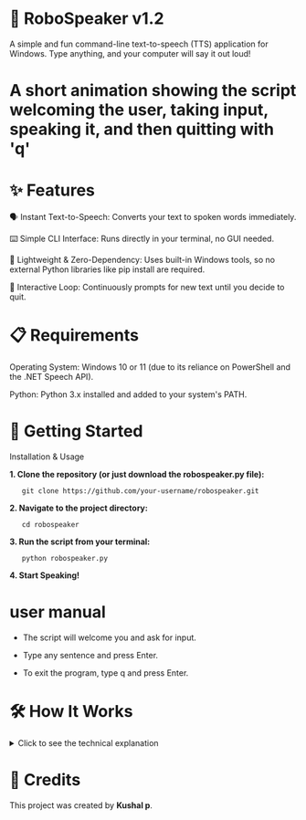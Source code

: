 # 🤖 RoboSpeaker v1.2

A simple and fun command-line text-to-speech (TTS) application for Windows. Type anything, and your computer will say it out loud!

# A short animation showing the script welcoming the user, taking input, speaking it, and then quitting with 'q'

# ✨ Features
🗣️ Instant Text-to-Speech: Converts your text to spoken words immediately. 

⌨️ Simple CLI Interface: Runs directly in your terminal, no GUI needed.

🚀 Lightweight & Zero-Dependency: Uses built-in Windows tools, so no external Python libraries like pip install are required.

👋 Interactive Loop: Continuously prompts for new text until you decide to quit.

# 📋 Requirements
Operating System: Windows 10 or 11 (due to its reliance on PowerShell and the .NET Speech API).

Python: Python 3.x installed and added to your system's PATH.

# 🚀 Getting Started
Installation & Usage

<b>1. Clone the repository (or just download the robospeaker.py file):</b>

       
       git clone https://github.com/your-username/robospeaker.git

<b>2. Navigate to the project directory:</b>

       
       cd robospeaker

<b>3. Run the script from your terminal:</b>

       
       python robospeaker.py

<b>4. Start Speaking!</b>

# user manual
* The script will welcome you and ask for input.

* Type any sentence and press Enter.

* To exit the program, type q and press Enter.

# 🛠️ How It Works
<details>
<summary>Click to see the technical explanation</summary>


This script is a clever Python wrapper that doesn't perform the text-to-speech itself. 
Instead, it dynamically builds and executes a command using Windows PowerShell.


<b>The core command is:</b>

       powershell -Command "Add-Type -AssemblyName System.Speech; (New-Object System.Speech.Synthesis.SpeechSynthesizer).Speak('your text here')"

        
This command tells PowerShell to:

        1. Add-Type -AssemblyName System.Speech: Load the native .NET library responsible for speech functions.
       

        2. (New-Object System.Speech.Synthesis.SpeechSynthesizer).Speak(...): Create an instance of the speech engine and call its Speak method with the text you provided.

</details>

# 👤 Credits
This project was created by
<b>Kushal p</b>.
